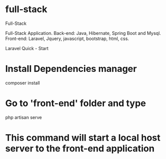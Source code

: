 # full-stack
Full-Stack

Full-Stack Application.
Back-end: Java, Hibernate, Spring Boot and Mysql.
Front-end: Laravel, Jquery, javascript, bootstrap, html, css.

Laravel Quick - Start

# Install Dependencies manager 
composer install

# Go to 'front-end' folder and type
php artisan serve

# This command will start a local host server to the front-end application

